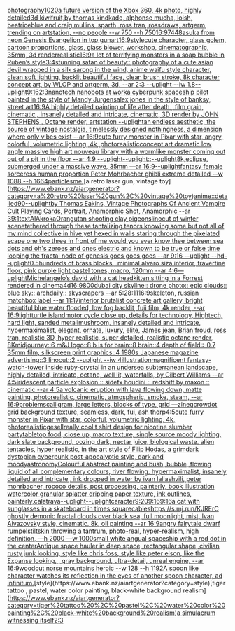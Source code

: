 [photography](https://www.ebank.nz/aiartgenerator?category=photography)[1020](https://www.ebank.nz/aiartgenerator?category=1020)[a future version of the Xbox 360, 4k photo, highly detailed](https://www.ebank.nz/aiartgenerator?category=a%20future%20version%20of%20the%20Xbox%20360%2C%204k%20photo%2C%20highly%20detailed)[3d kiwifruit,by thomas kindkade, alphonse mucha, loish, beatriceblue and craig mullins, sparth, ross tran, rossdraws, artgerm, trending on artstation, --no people --w 750 --h 750](https://www.ebank.nz/aiartgenerator?category=3d%20kiwifruit%2Cby%20thomas%20kindkade%2C%20alphonse%20mucha%2C%20loish%2C%20beatriceblue%20and%20craig%20mullins%2C%20sparth%2C%20ross%20tran%2C%20rossdraws%2C%20artgerm%2C%20trending%20on%20artstation%2C%20--no%20people%20--w%20750%20--h%20750)[16:9](https://www.ebank.nz/aiartgenerator?category=16%3A9)[7](https://www.ebank.nz/aiartgenerator?category=7)[448](https://www.ebank.nz/aiartgenerator?category=448)[asuka from neon Genesis Evangelion in top gun](https://www.ebank.nz/aiartgenerator?category=asuka%20from%20neon%20Genesis%20Evangelion%20in%20top%20gun)[art](https://www.ebank.nz/aiartgenerator?category=art)[16:9](https://www.ebank.nz/aiartgenerator?category=16%3A9)[style](https://www.ebank.nz/aiartgenerator?category=style)[cute character, glass golem, cartoon proportions, glass, glass blower, workshop, cinematographic, 35mm, 3d render](https://www.ebank.nz/aiartgenerator?category=cute%20character%2C%20glass%20golem%2C%20cartoon%20proportions%2C%20glass%2C%20glass%20blower%2C%20workshop%2C%20cinematographic%2C%2035mm%2C%203d%20render)[realistic](https://www.ebank.nz/aiartgenerator?category=realistic)[16:9](https://www.ebank.nz/aiartgenerator?category=16%3A9)[a lot of terrifying monsters in a soap bubble in Ruben’s style](https://www.ebank.nz/aiartgenerator?category=a%20lot%20of%20terrifying%20monsters%20in%20a%20soap%20bubble%20in%20Ruben%E2%80%99s%20style)[3:4](https://www.ebank.nz/aiartgenerator?category=3%3A4)[stunning satan of beauty:: photography of a cute asian devil wrapped in a silk sarong in the wind, anime waifu style character, clean soft lighting, backlit beautiful face, clean brush stroke, 8k character concept art, by WLOP and artgerm, 3d, --ar 2:3 --uplight --iw 1.8](https://www.ebank.nz/aiartgenerator?category=stunning%20satan%20of%20beauty%3A%3A%20photography%20of%20a%20cute%20asian%20devil%20wrapped%20in%20a%20silk%20sarong%20in%20the%20wind%2C%20anime%20waifu%20style%20character%2C%20clean%20soft%20lighting%2C%20backlit%20beautiful%20face%2C%20clean%20brush%20stroke%2C%208k%20character%20concept%20art%2C%20by%20WLOP%20and%20artgerm%2C%203d%2C%20--ar%202%3A3%20--uplight%20--iw%201.8)[--uplight](https://www.ebank.nz/aiartgenerator?category=--uplight)[9:16](https://www.ebank.nz/aiartgenerator?category=9%3A16)[2:3](https://www.ebank.nz/aiartgenerator?category=2%3A3)[nanotech nanobots at work](https://www.ebank.nz/aiartgenerator?category=nanotech%20nanobots%20at%20work)[a cyberpunk spaceship pilot painted in the style of Mandy Jurgens](https://www.ebank.nz/aiartgenerator?category=a%20cyberpunk%20spaceship%20pilot%20painted%20in%20the%20style%20of%20Mandy%20Jurgens)[alex jones in the style of banksy, street art](https://www.ebank.nz/aiartgenerator?category=alex%20jones%20in%20the%20style%20of%20banksy%2C%20street%20art)[16:9](https://www.ebank.nz/aiartgenerator?category=16%3A9)[A highly detailed painting of life after death  , film grain, cinematic , insanely detailed and intricate, cinematic, 3D render by JOHN STEPHENS  , Octane render, artstation --uplight](https://www.ebank.nz/aiartgenerator?category=A%20highly%20detailed%20painting%20of%20life%20after%20death%20%20%2C%20film%20grain%2C%20cinematic%20%2C%20insanely%20detailed%20and%20intricate%2C%20cinematic%2C%203D%20render%20by%20JOHN%20STEPHENS%20%20%2C%20Octane%20render%2C%20artstation%20--uplight)[an endless aesthetic, the source of vintage nostalgia, timelessly designed nothingness, a dimension where only vibes exist --ar 16:9](https://www.ebank.nz/aiartgenerator?category=an%20endless%20aesthetic%2C%20the%20source%20of%20vintage%20nostalgia%2C%20timelessly%20designed%20nothingness%2C%20a%20dimension%20where%20only%20vibes%20exist%20--ar%2016%3A9)[cute furry monster in Pixar with star, angry, colorful, volumetric lighting, 4k, photorealistic](https://www.ebank.nz/aiartgenerator?category=cute%20furry%20monster%20in%20Pixar%20with%20star%2C%20angry%2C%20colorful%2C%20volumetric%20lighting%2C%204k%2C%20photorealistic)[concept art dramatic low angle massive high art nouveau library with a wormlike monster coming out out of a pit in the floor --ar 4:9 --uplight](https://www.ebank.nz/aiartgenerator?category=concept%20art%20dramatic%20low%20angle%20massive%20high%20art%20nouveau%20library%20with%20a%20wormlike%20monster%20coming%20out%20out%20of%20a%20pit%20in%20the%20floor%20--ar%204%3A9%20--uplight)[--uplight](https://www.ebank.nz/aiartgenerator?category=--uplight)[::](https://www.ebank.nz/aiartgenerator?category=%3A%3A)[--uplight](https://www.ebank.nz/aiartgenerator?category=--uplight)[8k,](https://www.ebank.nz/aiartgenerator?category=8k%2C)[eclipse, submerged under a massive wave, 35mm —ar 16:9](https://www.ebank.nz/aiartgenerator?category=eclipse%2C%20submerged%20under%20a%20massive%20wave%2C%2035mm%20%E2%80%94ar%2016%3A9)[--uplight](https://www.ebank.nz/aiartgenerator?category=--uplight)[fantasy female sorceress human proportion Peter Mohrbacher ghibli extreme detailed  --w 1088 --h 1664](https://www.ebank.nz/aiartgenerator?category=fantasy%20female%20sorceress%20human%20proportion%20Peter%20Mohrbacher%20ghibli%20extreme%20detailed%20%20--w%201088%20--h%201664)[particles](https://www.ebank.nz/aiartgenerator?category=particles)[me.](https://www.ebank.nz/aiartgenerator?category=me.)[a retro laser gun, vintage toy](https://www.ebank.nz/aiartgenerator?category=a%20retro%20laser%20gun%2C%20vintage%20toy)[anime::](https://www.ebank.nz/aiartgenerator?category=anime%3A%3A)[detailed](https://www.ebank.nz/aiartgenerator?category=detailed)[90](https://www.ebank.nz/aiartgenerator?category=90)[--uplight](https://www.ebank.nz/aiartgenerator?category=--uplight)[by Thomas Eakins, Vintage Photographs Of Ancient Vampire Cult Playing Cards, Portrait, Anamorphic Shot, Anamorphic --ar 39:1](https://www.ebank.nz/aiartgenerator?category=by%20Thomas%20Eakins%2C%20Vintage%20Photographs%20Of%20Ancient%20Vampire%20Cult%20Playing%20Cards%2C%20Portrait%2C%20Anamorphic%20Shot%2C%20Anamorphic%20--ar%2039%3A1)[text](https://www.ebank.nz/aiartgenerator?category=text)[AlAkroka](https://www.ebank.nz/aiartgenerator?category=AlAkroka)[Orangutan shooting clay pigeons](https://www.ebank.nz/aiartgenerator?category=Orangutan%20shooting%20clay%20pigeons)[linocut of winter scene](https://www.ebank.nz/aiartgenerator?category=linocut%20of%20winter%20scene)[tethered through these tantalizing tenors knowing some but not all of my mind collective in hive yet hexed in walls staring through the pixelated scape one two three in front of me would you ever know thee between sea dots and oh's zeroes and ones electric and known to be true or false time looping the fractal node of genesis goes goes goes  --ar 9:16 --uplight --hd](https://www.ebank.nz/aiartgenerator?category=tethered%20through%20these%20tantalizing%20tenors%20knowing%20some%20but%20not%20all%20of%20my%20mind%20collective%20in%20hive%20yet%20hexed%20in%20walls%20staring%20through%20the%20pixelated%20scape%20one%20two%20three%20in%20front%20of%20me%20would%20you%20ever%20know%20thee%20between%20sea%20dots%20and%20oh%27s%20zeroes%20and%20ones%20electric%20and%20known%20to%20be%20true%20or%20false%20time%20looping%20the%20fractal%20node%20of%20genesis%20goes%20goes%20goes%20%20--ar%209%3A16%20--uplight%20--hd)[--uplight](https://www.ebank.nz/aiartgenerator?category=--uplight)[0.5](https://www.ebank.nz/aiartgenerator?category=0.5)[hundreds of brass blocks , minimal alvaro siza interior, travertine floor, pink purple light pastel tones, macro, 120mm  --ar 4:6](https://www.ebank.nz/aiartgenerator?category=hundreds%20of%20brass%20blocks%20%2C%20minimal%20alvaro%20siza%20interior%2C%20travertine%20floor%2C%20pink%20purple%20light%20pastel%20tones%2C%20macro%2C%20120mm%20%20--ar%204%3A6)[—uplight](https://www.ebank.nz/aiartgenerator?category=%E2%80%94uplight)[Michelangelo’s david with a cat head](https://www.ebank.nz/aiartgenerator?category=Michelangelo%E2%80%99s%20david%20with%20a%20cat%20head)[kitten sitting in a Forrest rendered in cinema4d](https://www.ebank.nz/aiartgenerator?category=kitten%20sitting%20in%20a%20Forrest%20rendered%20in%20cinema4d)[16:9](https://www.ebank.nz/aiartgenerator?category=16%3A9)[800](https://www.ebank.nz/aiartgenerator?category=800)[dubai city skyline:: drone photo:: epic clouds:: blue sky:: archdaily:: skyscrapers --ar 5:2](https://www.ebank.nz/aiartgenerator?category=dubai%20city%20skyline%3A%3A%20drone%20photo%3A%3A%20epic%20clouds%3A%3A%20blue%20sky%3A%3A%20archdaily%3A%3A%20skyscrapers%20--ar%205%3A2)[8:11](https://www.ebank.nz/aiartgenerator?category=8%3A11)[16:9](https://www.ebank.nz/aiartgenerator?category=16%3A9)[skeleton, russian matchbox label --ar 11:17](https://www.ebank.nz/aiartgenerator?category=skeleton%2C%20russian%20matchbox%20label%20--ar%2011%3A17)[interior brutalist concrete art gallery, bright beautiful blue water flooded, low fog backlit, fuji film, 4k render, --ar 16:9](https://www.ebank.nz/aiartgenerator?category=interior%20brutalist%20concrete%20art%20gallery%2C%20bright%20beautiful%20blue%20water%20flooded%2C%20low%20fog%20backlit%2C%20fuji%20film%2C%204k%20render%2C%20--ar%2016%3A9)[light](https://www.ebank.nz/aiartgenerator?category=light)[turtle island](https://www.ebank.nz/aiartgenerator?category=turtle%20island)[motor cycle close up, details for technology, Hightech, hard light, sanded metall](https://www.ebank.nz/aiartgenerator?category=motor%20cycle%20close%20up%2C%20details%20for%20technology%2C%20Hightech%2C%20hard%20light%2C%20sanded%20metall)[mushroom, insanely detailed and intricate, hypermaximalist, elegant, ornate, luxury, elite, James jean, Brian froud, ross tran, realistic 3D, hyper realistic, super detailed, realistic octane render, 8K](https://www.ebank.nz/aiartgenerator?category=mushroom%2C%20insanely%20detailed%20and%20intricate%2C%20hypermaximalist%2C%20elegant%2C%20ornate%2C%20luxury%2C%20elite%2C%20James%20jean%2C%20Brian%20froud%2C%20ross%20tran%2C%20realistic%203D%2C%20hyper%20realistic%2C%20super%20detailed%2C%20realistic%20octane%20render%2C%208K)[midjourney::6 m&J logo::8 b is for brain::8 brain::4 depth of field::-0.7 35mm film, silkscreen print graphics::4 1980s Japanese magazine advertising::3 linocut::2 --uplight --iw 4](https://www.ebank.nz/aiartgenerator?category=midjourney%3A%3A6%20m%26J%20logo%3A%3A8%20b%20is%20for%20brain%3A%3A8%20brain%3A%3A4%20depth%20of%20field%3A%3A-0.7%2035mm%20film%2C%20silkscreen%20print%20graphics%3A%3A4%201980s%20Japanese%20magazine%20advertising%3A%3A3%20linocut%3A%3A2%20--uplight%20--iw%204)[illustration](https://www.ebank.nz/aiartgenerator?category=illustration)[magnificent fantasy-watch-tower inside ruby-crystal in an undersea subterranean landscape, highly detailed, intricate, octane, well lit, waterfalls, by Gilbert Williams --ar 4:5](https://www.ebank.nz/aiartgenerator?category=magnificent%20fantasy-watch-tower%20inside%20ruby-crystal%20in%20an%20undersea%20subterranean%20landscape%2C%20highly%20detailed%2C%20intricate%2C%20octane%2C%20well%20lit%2C%20waterfalls%2C%20by%20Gilbert%20Williams%20--ar%204%3A5)[iridescent particle explosion :: sidefx houdini :: redshift by maxon :: cinematic --ar 4:5](https://www.ebank.nz/aiartgenerator?category=iridescent%20particle%20explosion%20%3A%3A%20sidefx%20houdini%20%3A%3A%20redshift%20by%20maxon%20%3A%3A%20cinematic%20--ar%204%3A5)[a volcanic eruption with lava flowing down, matte painting, photorealistic, cinematic, atmospheric, smoke, steam,  --ar 16:9](https://www.ebank.nz/aiartgenerator?category=a%20volcanic%20eruption%20with%20lava%20flowing%20down%2C%20matte%20painting%2C%20photorealistic%2C%20cinematic%2C%20atmospheric%2C%20smoke%2C%20steam%2C%20%20--ar%2016%3A9)[problems](https://www.ebank.nz/aiartgenerator?category=problems)[calligram, large letters, blocks of type, grid —zineq](https://www.ebank.nz/aiartgenerator?category=calligram%2C%20large%20letters%2C%20blocks%20of%20type%2C%20grid%20%E2%80%94zineq)[crow](https://www.ebank.nz/aiartgenerator?category=crow)[dot grid background texture, seamless, dark, fui, ash thorp](https://www.ebank.nz/aiartgenerator?category=dot%20grid%20background%20texture%2C%20seamless%2C%20dark%2C%20fui%2C%20ash%20thorp)[4:5](https://www.ebank.nz/aiartgenerator?category=4%3A5)[cute furry monster in Pixar with star, colorful, volumetric lighting, 4k, photorealistic](https://www.ebank.nz/aiartgenerator?category=cute%20furry%20monster%20in%20Pixar%20with%20star%2C%20colorful%2C%20volumetric%20lighting%2C%204k%2C%20photorealistic)[gesell](https://www.ebank.nz/aiartgenerator?category=gesell)[really cool t shirt design for nicotine slumber party](https://www.ebank.nz/aiartgenerator?category=really%20cool%20t%20shirt%20design%20for%20nicotine%20slumber%20party)[tabletop food, close up, macro texture, single source moody lighting, dark slate background, oozing dark, nectar juice, biological waste, alien tentacles, hyper realistic, in the art style of Filip Hodas, a grimdark dystopian cyberpunk post-apocalyptic style, dark and moody](https://www.ebank.nz/aiartgenerator?category=tabletop%20food%2C%20close%20up%2C%20macro%20texture%2C%20single%20source%20moody%20lighting%2C%20dark%20slate%20background%2C%20oozing%20dark%2C%20nectar%20juice%2C%20biological%20waste%2C%20alien%20tentacles%2C%20hyper%20realistic%2C%20in%20the%20art%20style%20of%20Filip%20Hodas%2C%20a%20grimdark%20dystopian%20cyberpunk%20post-apocalyptic%20style%2C%20dark%20and%20moody)[astronomy](https://www.ebank.nz/aiartgenerator?category=astronomy)[Colourful abstract painting and bush, bubble, flowing liquid of all complementary colours, river flowing. hypermaximalist, insanely detailed and intricate , ink dropped in water by ivan laliashvili, peter mohrbacher, rococo details, post processing, painterly, book illustration watercolor granular splatter dripping paper texture, ink outlines, painterly,](https://www.ebank.nz/aiartgenerator?category=Colourful%20abstract%20painting%20and%20bush%2C%20bubble%2C%20flowing%20liquid%20of%20all%20complementary%20colours%2C%20river%20flowing.%20hypermaximalist%2C%20insanely%20detailed%20and%20intricate%20%2C%20ink%20dropped%20in%20water%20by%20ivan%20laliashvili%2C%20peter%20mohrbacher%2C%20rococo%20details%2C%20post%20processing%2C%20painterly%2C%20book%20illustration%20watercolor%20granular%20splatter%20dripping%20paper%20texture%2C%20ink%20outlines%2C%20painterly%2C)[calatrava](https://www.ebank.nz/aiartgenerator?category=calatrava)[--uplight](https://www.ebank.nz/aiartgenerator?category=--uplight)[--uplight](https://www.ebank.nz/aiartgenerator?category=--uplight)[caracter](https://www.ebank.nz/aiartgenerator?category=caracter)[9:20](https://www.ebank.nz/aiartgenerator?category=9%3A20)[9:16](https://www.ebank.nz/aiartgenerator?category=9%3A16)[9:16](https://www.ebank.nz/aiartgenerator?category=9%3A16)[a cat with sunglasses in a skateboard in times square](https://www.ebank.nz/aiartgenerator?category=a%20cat%20with%20sunglasses%20in%20a%20skateboard%20in%20times%20square)[cables](https://www.ebank.nz/aiartgenerator?category=cables)[https://s.mj.run/KJRErC  ghostly demonic fractal clouds over black sea, full moonlight, mist, Ivan Aivazovsky style, cinematic, 8k, oil painting --ar 16:9](https://www.ebank.nz/aiartgenerator?category=https%3A//s.mj.run/KJRErC%20%20ghostly%20demonic%20fractal%20clouds%20over%20black%20sea%2C%20full%20moonlight%2C%20mist%2C%20Ivan%20Aivazovsky%20style%2C%20cinematic%2C%208k%2C%20oil%20painting%20--ar%2016%3A9)[angry fairytale dwarf rumpelstiltskin throwing a tantrum, photo-real, hyper-realism, high definition, —h 2000 —w 1000](https://www.ebank.nz/aiartgenerator?category=angry%20fairytale%20dwarf%20rumpelstiltskin%20throwing%20a%20tantrum%2C%20photo-real%2C%20hyper-realism%2C%20high%20definition%2C%20%E2%80%94h%202000%20%E2%80%94w%201000)[small white angual spaceship with a red dot in the center](https://www.ebank.nz/aiartgenerator?category=small%20white%20angual%20spaceship%20with%20a%20red%20dot%20in%20the%20center)[Antique space hauler in deep space, rectangular shape, civilian rusty junk looking, style like chris foss, style like peter elson, like the Expanse looking, , gray background, ultra-detail, unreal engine, --ar 16:9](https://www.ebank.nz/aiartgenerator?category=Antique%20space%20hauler%20in%20deep%20space%2C%20rectangular%20shape%2C%20civilian%20rusty%20junk%20looking%2C%20style%20like%20chris%20foss%2C%20style%20like%20peter%20elson%2C%20like%20the%20Expanse%20looking%2C%20%2C%20gray%20background%2C%20ultra-detail%2C%20unreal%20engine%2C%20--ar%2016%3A9)[woodcut norse mountains heroic --w 128 --h 1192](https://www.ebank.nz/aiartgenerator?category=woodcut%20norse%20mountains%20heroic%20--w%20128%20--h%201192)[A spoon like character watches its reflection in the eyes of another spoon character, ad infinitum.](https://www.ebank.nz/aiartgenerator?category=A%20spoon%20like%20character%20watches%20its%20reflection%20in%20the%20eyes%20of%20another%20spoon%20character%2C%20ad%20infinitum.)[style](https://www.ebank.nz/aiartgenerator?category=style)[tiger tattoo , pastel, water color painting, black-white background realism](https://www.ebank.nz/aiartgenerator?category=tiger%20tattoo%20%2C%20pastel%2C%20water%20color%20painting%2C%20black-white%20background%20realism)[a simulacrum witnessing itself](https://www.ebank.nz/aiartgenerator?category=a%20simulacrum%20witnessing%20itself)[2:3](https://www.ebank.nz/aiartgenerator?category=2%3A3)